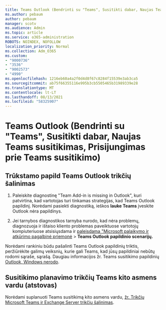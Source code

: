 ```yaml
---
title: Teams Outlook (Bendrinti su "Teams", Susitikti dabar, Naujas Teams susitikimas, Prisijungimas prie Teams susitikimo)
ms.author: pebaum
author: pebaum
manager: scotv
ms.audience: Admin
ms.topic: article
ms.service: o365-administration
ROBOTS: NOINDEX, NOFOLLOW
localization_priority: Normal
ms.collection: Adm_O365
ms.custom:
- "9000736"
- "3536"
- "9002573"
- "4990"
ms.openlocfilehash: 1216eb60a4a2f0d4d8f67c8284f15539e3ab3ca5
ms.sourcegitcommit: ab75f66355116e995b3cb5505465b31989339e28
ms.translationtype: MT
ms.contentlocale: lt-LT
ms.lasthandoff: 08/13/2021
ms.locfileid: "58325907"
---
```

# <a name="teams-outlook-add-in-share-to-teams--meet-now-new-teams-meeting-join-teams-meeting"></a>Teams Outlook (Bendrinti su "Teams", Susitikti dabar, Naujas Teams susitikimas, Prisijungimas prie Teams susitikimo)

## <a name="to-troubleshoot-a-missing-teams-outlook-add-in"></a>Trūkstamo papild Teams Outlook trikčių šalinimas

1. Paleiskite diagnostinę "Team Add-in is missing in Outlook", kuri patvirtina, kad vartotojas turi tinkamas strategijas, kad Teams Outlook papildinį. Norėdami pasiekti diagnostiką, ieškos **lauke Teams** įveskite Outlook nėra papildinys.

1. Jei tarnybos diagnostikos tarnyba nurodo, kad nėra problemų, diagnozuoja ir ištaiso kliento problemas paveiktuose vartotojų kompiuteriuose atsisiųsdama ir [paleisdama "Microsoft palaikymo ir atkūrimo pagalbinė priemonė](https://aka.ms/SaRA-TeamsAddInScenario)  >  **Teams Outlook papildinio scenarijų.**

Norėdami rankiniu būdu pašalinti Teams Outlook papildinių triktis, peržiūrėkite galimų veiksnių, kurie gali Teams, kad jūsų papildiniai nebūtų rodomi sąraše, sąrašą. Daugiau informacijos žr. Teams susitikimo papildinių [Outlook, Windows nerodo](https://docs.microsoft.com/microsoftteams/teams-add-in-for-outlook#teams-meeting-add-in-in-outlook-for-windows-does-not-show).

## <a name="to-troubleshoot-scheduling-a-teams-meeting-on-behalf-of-someone-else-delegate"></a>Susitikimo planavimo trikčių Teams kito asmens vardu (atstovas)

Norėdami suplanuoti Teams susitikimą kito asmens vardu, [žr. Trikčių Microsoft Teams ir Exchange Server trikčių šalinimas](https://docs.microsoft.com/microsoftteams/troubleshoot/known-issues/teams-exchange-interaction-issue).
